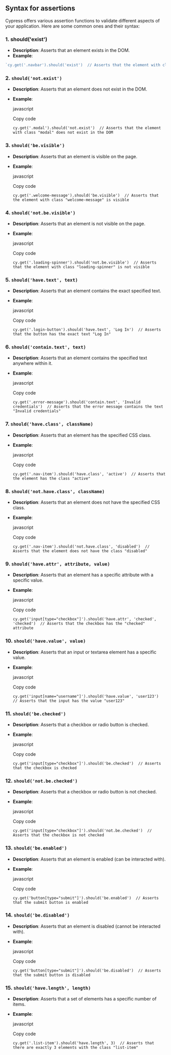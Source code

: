 ## Syntax for assertions 
Cypress offers various assertion functions to validate different aspects of your application. Here are some common ones and their syntax:

### 1. **should('exist')**

-   **Description**: Asserts that an element exists in the DOM.
-   **Example**:
    
 ```javascript
`cy.get('.navbar').should('exist')  // Asserts that the element with class "navbar" exists in the DOM` 
```

### 2. **`should('not.exist')`**

-   **Description**: Asserts that an element does not exist in the DOM.
-   **Example**:
    
    javascript
    
    Copy code
    
    `cy.get('.modal').should('not.exist')  // Asserts that the element with class "modal" does not exist in the DOM` 
    

### 3. **`should('be.visible')`**

-   **Description**: Asserts that an element is visible on the page.
-   **Example**:
    
    javascript
    
    Copy code
    
    `cy.get('.welcome-message').should('be.visible')  // Asserts that the element with class "welcome-message" is visible` 
    

### 4. **`should('not.be.visible')`**

-   **Description**: Asserts that an element is not visible on the page.
-   **Example**:
    
    javascript
    
    Copy code
    
    `cy.get('.loading-spinner').should('not.be.visible')  // Asserts that the element with class "loading-spinner" is not visible` 
    

### 5. **`should('have.text', text)`**

-   **Description**: Asserts that an element contains the exact specified text.
-   **Example**:
    
    javascript
    
    Copy code
    
    `cy.get('.login-button').should('have.text', 'Log In')  // Asserts that the button has the exact text "Log In"` 
    

### 6. **`should('contain.text', text)`**

-   **Description**: Asserts that an element contains the specified text anywhere within it.
-   **Example**:
    
    javascript
    
    Copy code
    
    `cy.get('.error-message').should('contain.text', 'Invalid credentials')  // Asserts that the error message contains the text "Invalid credentials"` 
    

### 7. **`should('have.class', className)`**

-   **Description**: Asserts that an element has the specified CSS class.
-   **Example**:
    
    javascript
    
    Copy code
    
    `cy.get('.nav-item').should('have.class', 'active')  // Asserts that the element has the class "active"` 
    

### 8. **`should('not.have.class', className)`**

-   **Description**: Asserts that an element does not have the specified CSS class.
-   **Example**:
    
    javascript
    
    Copy code
    
    `cy.get('.nav-item').should('not.have.class', 'disabled')  // Asserts that the element does not have the class "disabled"` 
    

### 9. **`should('have.attr', attribute, value)`**

-   **Description**: Asserts that an element has a specific attribute with a specific value.
-   **Example**:
    
    javascript
    
    Copy code
    
    `cy.get('input[type="checkbox"]').should('have.attr', 'checked', 'checked')  // Asserts that the checkbox has the "checked" attribute` 
    

### 10. **`should('have.value', value)`**

-   **Description**: Asserts that an input or textarea element has a specific value.
-   **Example**:
    
    javascript
    
    Copy code
    
    `cy.get('input[name="username"]').should('have.value', 'user123')  // Asserts that the input has the value "user123"` 
    

### 11. **`should('be.checked')`**

-   **Description**: Asserts that a checkbox or radio button is checked.
-   **Example**:
    
    javascript
    
    Copy code
    
    `cy.get('input[type="checkbox"]').should('be.checked')  // Asserts that the checkbox is checked` 
    

### 12. **`should('not.be.checked')`**

-   **Description**: Asserts that a checkbox or radio button is not checked.
-   **Example**:
    
    javascript
    
    Copy code
    
    `cy.get('input[type="checkbox"]').should('not.be.checked')  // Asserts that the checkbox is not checked` 
    

### 13. **`should('be.enabled')`**

-   **Description**: Asserts that an element is enabled (can be interacted with).
-   **Example**:
    
    javascript
    
    Copy code
    
    `cy.get('button[type="submit"]').should('be.enabled')  // Asserts that the submit button is enabled` 
    

### 14. **`should('be.disabled')`**

-   **Description**: Asserts that an element is disabled (cannot be interacted with).
-   **Example**:
    
    javascript
    
    Copy code
    
    `cy.get('button[type="submit"]').should('be.disabled')  // Asserts that the submit button is disabled` 
    

### 15. **`should('have.length', length)`**

-   **Description**: Asserts that a set of elements has a specific number of items.
-   **Example**:
    
    javascript
    
    Copy code
    
    `cy.get('.list-item').should('have.length', 3)  // Asserts that there are exactly 3 elements with the class "list-item"`


<!--stackedit_data:
eyJoaXN0b3J5IjpbLTEzMzgwNDEwMDYsLTIwODg3NDY2MTJdfQ
==
-->